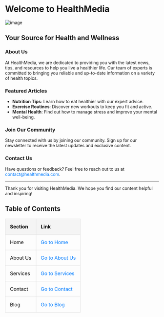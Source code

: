 # Welcome to HealthMedia


<img src="{{site.baseurl}}/images/mm.webp" alt="image">



## Your Source for Health and Wellness 

### About Us
At HealthMedia, we are dedicated to providing you with the latest news, tips, and resources to help you live a healthier life. Our team of experts is committed to bringing you reliable and up-to-date information on a variety of health topics.

### Featured Articles
- **Nutrition Tips**: Learn how to eat healthier with our expert advice.
- **Exercise Routines**: Discover new workouts to keep you fit and active.
- **Mental Health**: Find out how to manage stress and improve your mental well-being.

### Join Our Community
Stay connected with us by joining our community. Sign up for our newsletter to receive the latest updates and exclusive content.

### Contact Us
Have questions or feedback? Feel free to reach out to us at [contact@healthmedia.com](mailto:contact@healthmedia.com).

---

Thank you for visiting HealthMedia. We hope you find our content helpful and inspiring!



<html lang="en">
<head>
    <meta charset="UTF-8">
    <meta name="viewport" content="width=device-width, initial-scale=1.0">
    <title>Table of Contents</title>
    <style>
        table {
            width: 80%;
            border-collapse: collapse;
            margin: 20px 0;
        }
        th, td {
            border: 1px solid #ddd;
            padding: 15px;
            text-align: left;
            color: black;
        }
        th {
            background-color: #f4f4f4;
        }
        a {
            text-decoration: none;
            color: #007BFF;
        }
        a:hover {
            text-decoration: underline;
        }
    </style>
</head>
<body>
    <h2>Table of Contents</h2>
    <table>
        <tr>
            <th>Section</th>
            <th>Link</th>
        </tr>
        <tr>
            <td>Home</td>
            <td><a href="index.html">Go to Home</a></td>
        </tr>
        <tr>
            <td>About Us</td>
            <td><a href="about.html">Go to About Us</a></td>
        </tr>
        <tr>
            <td>Services</td>
            <td><a href="services.html">Go to Services</a></td>
        </tr>
        <tr>
            <td>Contact</td>
            <td><a href="contact.html">Go to Contact</a></td>
        </tr>
        <tr>
            <td>Blog</td>
            <td><a href="blog.html">Go to Blog</a></td>
        </tr>
    </table>
</body>
</html>
